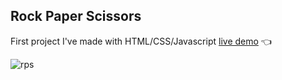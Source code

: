## Rock Paper Scissors 
First project I've made with HTML/CSS/Javascript 
[live demo](https://brandyn1234.github.io/odin-project/foundations/rock-paper-scissors/) :point_left:

![rps](https://github.com/Brandyn1234/odin-project/assets/41130732/3daefee5-7930-407f-bc96-b97eb5907f47)